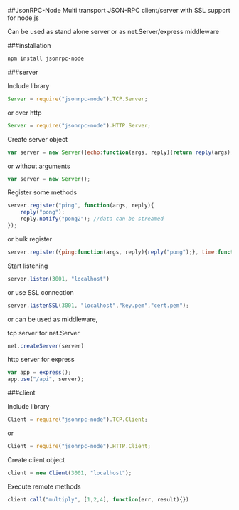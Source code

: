 ##JsonRPC-Node
Multi transport JSON-RPC client/server with SSL support for node.js

Can be used as stand alone server or as net.Server/express middleware

###installation
```bash
npm install jsonrpc-node
```

###server

Include library
```javascript
Server = require("jsonrpc-node").TCP.Server;
```
or over http
```javascript
Server = require("jsonrpc-node").HTTP.Server;
```

Create server object
```javascript
var server = new Server({echo:function(args, reply){return reply(args);});
```
or without arguments
```javascript
var server = new Server();
```

Register some methods
```javascript
server.register("ping", function(args, reply){
    reply("pong");
    reply.notify("pong2"); //data can be streamed
});

```

or bulk register
```javascript
server.register({ping:function(args, reply){reply("pong");}, time:function(args, reply){return reply.error("some error");}}
```


Start listening
```javascript
server.listen(3001, "localhost")
```
or use SSL connection
```javascript
server.listenSSL(3001, "localhost","key.pem","cert.pem");
```

or can be used as middleware,

tcp server for net.Server

```javascript
net.createServer(server)
```

http server for express

```javascript
var app = express();
app.use("/api", server);
```


###client

Include library
```javascript
Client = require("jsonrpc-node").TCP.Client;
```
or
```javascript
Client = require("jsonrpc-node").HTTP.Client;
```

Create client object
```javascript
client = new Client(3001, "localhost");
```


Execute remote methods
```javascript
client.call("multiply", [1,2,4], function(err, result){})
```
